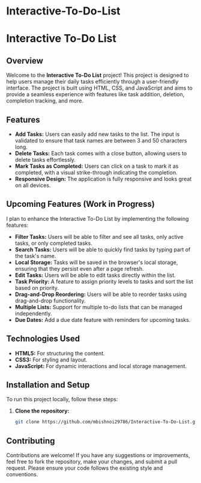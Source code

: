 # Interactive-To-Do-List

# Interactive To-Do List

## Overview

Welcome to the **Interactive To-Do List** project! This project is designed to help users manage their daily tasks efficiently through a user-friendly interface. The project is built using HTML, CSS, and JavaScript and aims to provide a seamless experience with features like task addition, deletion, completion tracking, and more.

## Features

- **Add Tasks:** Users can easily add new tasks to the list. The input is validated to ensure that task names are between 3 and 50 characters long.
- **Delete Tasks:** Each task comes with a close button, allowing users to delete tasks effortlessly.
- **Mark Tasks as Completed:** Users can click on a task to mark it as completed, with a visual strike-through indicating the completion.
- **Responsive Design:** The application is fully responsive and looks great on all devices.

## Upcoming Features (Work in Progress)

I plan to enhance the Interactive To-Do List by implementing the following features:

- **Filter Tasks:** Users will be able to filter and see all tasks, only active tasks, or only completed tasks.
- **Search Tasks:** Users will be able to quickly find tasks by typing part of the task's name.
- **Local Storage:** Tasks will be saved in the browser's local storage, ensuring that they persist even after a page refresh.
- **Edit Tasks:** Users will be able to edit tasks directly within the list.
- **Task Priority:** A feature to assign priority levels to tasks and sort the list based on priority.
- **Drag-and-Drop Reordering:** Users will be able to reorder tasks using drag-and-drop functionality.
- **Multiple Lists:** Support for multiple to-do lists that can be managed independently.
- **Due Dates:** Add a due date feature with reminders for upcoming tasks.

## Technologies Used

- **HTML5:** For structuring the content.
- **CSS3:** For styling and layout.
- **JavaScript:** For dynamic interactions and local storage management.

## Installation and Setup

To run this project locally, follow these steps:

1. **Clone the repository:**
   ```bash
   git clone https://github.com/mbishnoi29786/Interactive-To-Do-List.git


## Contributing

Contributions are welcome! If you have any suggestions or improvements, feel free to fork the repository, make your changes, and submit a pull request. Please ensure your code follows the existing style and conventions.

